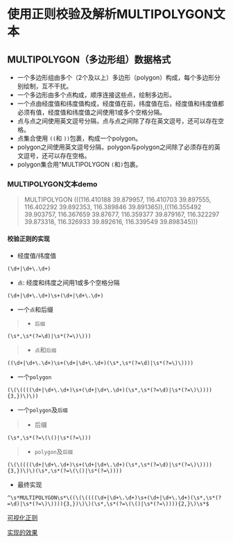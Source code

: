 # 使用正则校验及解析MULTIPOLYGON文本

## MULTIPOLYGON（多边形组）数据格式
- 一个多边形组由多个（2个及以上）多边形（polygon）构成，每个多边形分别绘制，互不干扰。
- 一个多边形由多个点构成，顺序连接这些点，绘制多边形。
- 一个点由经度值和纬度值构成，经度值在前，纬度值在后，经度值和纬度值都必须有值，经度值和纬度值之间使用1或多个空格分隔。
- 点与点之间使用英文逗号分隔，点与点之间除了存在英文逗号，还可以存在空格。
- 点集合使用 `((`和 `))`包裹，构成一个polygon。
- polygon之间使用英文逗号分隔，polygon与polygon之间除了必须存在的英文逗号，还可以存在空格。
- polygon集合用"MULTIPOLYGON `(`和`)`包裹。


### MULTIPOLYGON文本demo
> MULTIPOLYGON (((116.410188 39.879957, 116.410703 39.897555, 116.402292 39.892353, 116.389846 39.891365)),((116.355492 39.903757, 116.367659 39.87677, 116.359377 39.879167, 116.322297 39.873318, 116.326933 39.892616, 116.339549 39.898345)))

#### 校验正则的实现
- 经度值/纬度值
```
(\d+|\d+\.\d+)
```
- `点`: 经度和纬度之间用1或多个空格分隔
```
(\d+|\d+\.\d+)\s+(\d+|\d+\.\d+)
```
- 一个`点`和后缀
> - `后缀`
```
(\s*,\s*(?=\d)|\s*(?=\)\)))
```
> - `点`和`后缀`
```
((\d+|\d+\.\d+)\s+(\d+|\d+\.\d+)(\s*,\s*(?=\d)|\s*(?=\)\))))
```
- 一个`polygon`
```
(\(\((((\d+|\d+\.\d+)\s+(\d+|\d+\.\d+)(\s*,\s*(?=\d)|\s*(?=\)\)))){3,})\)\))
```
- 一个`polygon`及`后缀` 
>- 后缀
```
(\s*,\s*(?=\(\()|\s*(?=\)))
```
>- `polygon`及`后缀` 
```
(\(\((((\d+|\d+\.\d+)\s+(\d+|\d+\.\d+)(\s*,\s*(?=\d)|\s*(?=\)\)))){3,})\)\)(\s*,\s*(?=\(\()|\s*(?=\))))
```

- 最终实现
```
^\s*MULTIPOLYGON\s*\((\(\((((\d+|\d+\.\d+)\s+(\d+|\d+\.\d+)(\s*,\s*(?=\d)|\s*(?=\)\)))){3,})\)\)(\s*,\s*(?=\(\()|\s*(?=\)))){2,}\)\s*$
```

[可视化正则](https://regexper.com/#%5E%5Cs*MULTIPOLYGON%5Cs*%5C%28%28%5C%28%5C%28%28%28%28%5Cd%2B%7C%5Cd%2B%5C.%5Cd%2B%29%5Cs%2B%28%5Cd%2B%7C%5Cd%2B%5C.%5Cd%2B%29%28%5Cs*%2C%5Cs*%28%3F%3D%5Cd%29%7C%5Cs*%28%3F%3D%5C%29%5C%29%29%29%29%7B3%2C%7D%29%5C%29%5C%29%28%5Cs*%2C%5Cs*%28%3F%3D%5C%28%5C%28%29%7C%5Cs*%28%3F%3D%5C%29%29%29%29%7B2%2C%7D%5C%29%5Cs*%24)

[实现的效果](http://senmao.gitee.io/geo-text-visualization/#/multipolygonParse)